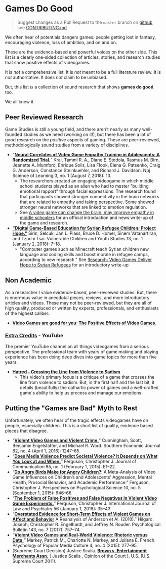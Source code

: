 # Games Do Good
> Suggest changes as a Pull Request to the `master` branch on [github](https://github.com/electricjones/games-do-good-list) see [CONTRIBUTING.md](https://github.com/electricjones/games-do-good-list/blob/master/LICENSE)

We often hear of potentials dangers games: people getting lost in fantasy, encouraging violence, loss of ambition, and on and on.

These are the evidence-based and powerful voices on the other side.
This list is a clearly one-sided collection of articles, stories, and research studies that show positive effects of videogames.

It is *not* a comprehensive list. It is *not* meant to be a full literature review. It is *not* authoritative. It does *not* claim to be unbiased.

But, this list *is* a collection of sound research that shows **games do good**, too.

We all knew it.

## Peer Reviewed Research
Game Studies is still a young field, and there aren't nearly as many well-founded studies as we need (working on it!), but there has been a lot of good research on the *positive* aspects of gaming.
These are peer-reviewed, methodologically sound studies from a variety of disciplines.

- "**[Neural Correlates of Video Game Empathy Training in Adolescents: A Randomized Trial.](https://doi.org/10/gd4tx4)**” Kral, Tammi R. A., Diane E. Stodola, Rasmus M. Birn, Jeanette A. Mumford, Enrique Solis, Lisa Flook, Elena G. Patsenko, Craig G. Anderson, Constance Steinkuehler, and Richard J. Davidson. Npj Science of Learning 3, no. 1 (August 7, 2018): 13.
    - The researchers created an engaging videogame in which middle school students played as an alien who had to master "building emotional rapport" through facial expressions. 
    The research found that participants showed stronger connectivity in the brain networks that are related to empathy and taking perspective. 
    Some showed stronger neural networks that are linked to emotion regulation.
    - See [A video game can change the brain, may improve empathy in middle schoolers](https://news.wisc.edu/a-video-game-can-change-the-brain-may-improve-empathy-in-middle-schoolers/) for an official introduction and news write-up of the game and research.
- **[“Digital Game-Based Education for Syrian Refugee Children: Project Hope.”](https://doi.org/10/gd4t58)** Sirin, Selcuk, Jan L. Plass, Bruce D. Homer, Sinem Vatanartiran, and Tzuchi Tsai. Vulnerable Children and Youth Studies 13, no. 1 (January 2, 2018): 7–18.
    - "Computer games such as Minecraft teach Syrian children new language and coding skills and boost morale in refugee camps, according to new research." See [Research: Video Games Deliver Hope to Syrian Refugees](https://www.voanews.com/a/video-games-deliver-hope-syrian-refugees-research/3892587.html) for an introductory write-up

## Non Academic
As a researcher I value evidence-based, peer-reviewed studies.
But, there is enormous value in anecdotal pieces, reviews, and more introductory articles and videos.
These may not be peer-reviewed, but they are all of high quality, produced or written by experts, professionals, and enthusiasts of the highest caliber.

- **[Video Games are good for you: The Positive Effects of Video Games.](https://venturebeat.com/community/2012/10/04/video-games-are-good-for-you-the-positive-effects-of-video-games/)**

### [Extra Credits](https://www.youtube.com/channel/UCCODtTcd5M1JavPCOr_Uydg) - YouTube
The premier YouTube channel on all things videogames from a serious perspective. 
The professional team with years of game making and playing experience has been doing deep dives into game topics for more than five years.

- **[Hatred - Crossing the Line from Violence to Sadism](https://www.youtube.com/watch?v=s6xQlnzffRg)**
    - This video's primary focus is a critique of a game that crosses the line from violence to sadism. 
    But, in the first half and the last bit, it details (beautifully) the cathartic power of games and a well-crafted game's ability to help us process and manage our emotions.

## Putting the "Games are Bad" Myth to Rest
Unfortunately, we often hear of the tragic effects videogames have on people, especially children.
This is a short list of quality, evidence based pieces that disagree.

- “**[Violent Video Games and Violent Crime.](https://doi.org/10/f8k657)**” Cunningham, Scott, Benjamin Engelstätter, and Michael R. Ward. Southern Economic Journal 82, no. 4 (April 1, 2016): 1247–65.
- “**[Does Media Violence Predict Societal Violence? It Depends on What You Look at and When.](https://doi.org/10/f63hzz)**” Ferguson, Christopher J. Journal of Communication 65, no. 1 (February 1, 2015): E1–22.
- “**[Do Angry Birds Make for Angry Children?](https://doi.org/10/f7r662)**: A Meta-Analysis of Video Game Influences on Children’s and Adolescents’ Aggression, Mental Health, Prosocial Behavior, and Academic Performance.” Ferguson, Christopher J. Perspectives on Psychological Science 10, no. 5 (September 1, 2015): 646–66.
- “**[The Problem of False Positives and False Negatives in Violent Video Game Experiments.](https://doi.org/10/gd4txv)**” Ferguson, Christopher J. International Journal of Law and Psychiatry 56 (January 1, 2018): 35–43.
- “**[Overstated Evidence for Short-Term Effects of Violent Games on Affect and Behavior](https://doi.org/10/gbk2db)** A Reanalysis of Anderson et Al. (2010).” Hilgard, Joseph, Christopher R. Engelhardt, and Jeffrey N. Rouder. Psychological Bulletin 143, no. 7 (2017): 757–74.
- “**[Violent Video Games and Real-World Violence: Rhetoric versus Data.](https://doi.org/10/gd4txx)**” Markey, Patrick M., Charlotte N. Markey, and Juliana E. French. Psychology of Popular Media Culture 4, no. 4 (2015): 277–95.
- (Supreme Court Decision) Justice Scalia. **[Brown v. Entertainment Merchants Assn.](https://en.wikipedia.org/wiki/Brown_v._Entertainment_Merchants_Ass%27n)** ( Justice Scalia , Opinion of the Court ), U.S. (U.S. Supreme Court 2011).
